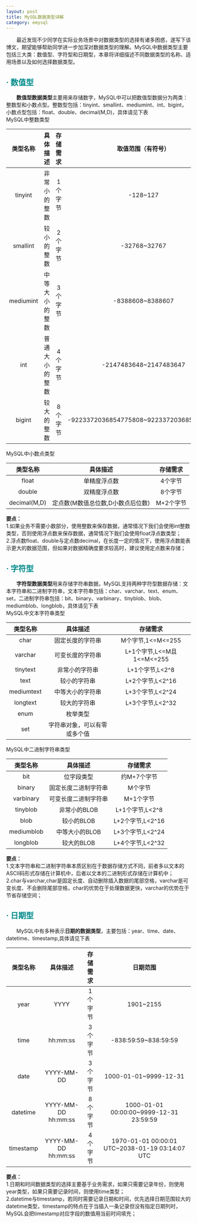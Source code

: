 ```yaml
---
layout: post
title: MySQL数据类型详解
category: emysql
---
```


&emsp;&emsp;最近发现不少同学在实际业务场景中对数据类型的选择有诸多困惑，遂写下该博文，期望能够帮助同学进一步加深对数据类型的理解。MySQL中数据类型主要包括三大类：数值型、字符型和日期型，本章将详细描述不同数据类型的名称、适用场景以及如何选择数据类型。

## **<span style="color:#008B8B;">· 数值型</span>**
&emsp;&emsp;**数值型数据类型**主要用来存储数字，MySQL中可以把数值型数据分为两类：整数型和小数点型。整数型包括：tinyint、smallint、mediumint、int、bigint，小数点型包括：float、double、decimal(M,D)，具体请见下表           
MySQL中整数类型    

|类型名称  |具体描述  |存储需求  |取值范围（有符号）  |取值范围（无符号）  |  
|:----:|:----:|:----:|:----:|:----:|   
|tinyint|非常小的整数|1个字节|-128~127|0~255|  
|smallint|较小的整数|2个字节|-32768~32767|0~65536|  
|mediumint|中等大小的整数|3个字节|-8388608~8388607|0~16777215|     
|int|普通大小的整数|4个字节|-2147483648~2147483647|0~4294967295|  
|bigint|较大的整数|8个字节|-9223372036854775808~9223372036854775807|0~18446744073709551615|
      
MySQL中小数点类型    

|类型名称  |具体描述  |存储需求  |     
|:----:|:----:|:----:|       
|float|单精度浮点数|4个字节|  
|double|双精度浮点数|8个字节|  
|decimal(M,D)|定点数(M数值总位数,D小数点后位数)|M+2个字节|   
 
**要点：**     
1.如果业务不需要小数部分，使用整数来保存数据，通常情况下我们会使用int整数类型，否则使用浮点数来保存数据，通常情况下我们会使用float浮点数类型；    
2.浮点数float、double与定点数decimal，在长度一定的情况下，使用浮点数能表示更大的数据范围，但如果对数据精确度要求较高时，建议使用定点数来存储；

## **<span style="color:#008B8B;">· 字符型</span>**
&emsp;&emsp;**字符型数据类型**用来存储字符串数据，MySQL支持两种字符型数据存储：文本字符串和二进制字符串，文本字符串包括：char、varchar、text、enum、set，二进制字符串包括：bit、binary、varbinary、tinyblob、blob、mediumblob、longblob，具体请见下表     
MySQL中文本字符串类型       

|类型名称  |具体描述  |存储需求  |     
|:----:|:----:|:----:|       
|char|固定长度的字符串|M个字节,1<=M<=255|  
|varchar|可变长度的字符串|L+1个字节,L<=M且1<=M<=255|  
|tinytext|非常小的字符串|L+1个字节,L<2^8|     
|text|较小的字符串|L+2个字节,L<2^16|  
|mediumtext|中等大小的字符串|L+3个字节,L<2^24|  
|longtext|较大的字符串|L+3个字节,L<2^32|   
|enum|枚举类型||  
|set|字符串对象，可以有零或多个值||   

MySQL中二进制字符串类型    

|类型名称  |具体描述  |存储需求  |     
|:----:|:----:|:----:|       
|bit|位字段类型|约M+7个字节|  
|binary|固定长度二进制字符串|M个字节|  
|varbinary|可变长度二进制字符串|M+1个字节|     
|tinyblob|非常小的BLOB|L+1个字节,L<2^8|  
|blob|较小的BLOB|L+2个字节,L<2^16|  
|mediumblob|中等大小的BLOB|L+3个字节,L<2^24|   
|longblob|较大的BLOB|L+4个字节,L<2^32|  

**要点：**     
1.文本字符串和二进制字符串本质区别在于数据存储方式不同，前者多以文本的ASCII码形式存储在计算机中，后者以文本的二进制形式存储在计算机中；     
2.char与varchar,char是固定长度、自动删除插入数据的尾部空格，varchar是可变长度、不会删除尾部空格，char的优势在于处理数据更快，varchar的优势在于节省存储空间；


## **<span style="color:#008B8B;">· 日期型</span>**
&emsp;&emsp;MySQL中有多种表示**日期的数据类型**，主要包括：year、time、date、datetime、timestamp,具体请见下表     

|类型名称  |具体描述  |存储需求  |日期范围  |       
|:----:|:----:|:----:|:----:|          
|year|YYYY|1个字节|1901~2155|      
|time|hh:mm:ss|3个字节|-838:59:59~838:59:59|    
|date|YYYY-MM-DD|3个字节|1000-01-01~9999-12-31|     
|datetime|YYYY-MM-DD hh:mm:ss|8个字节|1000-01-01 00:00:00~9999-12-31 23:59:59|     
|timestamp|YYYY-MM-DD hh:mm:ss|4个字节|1970-01-01 00:00:01 UTC~2038-01-19 03:14:07 UTC|     

**要点：**    
1.日期和时间数据类型的选择主要基于业务需求，如果只需要记录年份，则使用year类型，如果只需要记录时间，则使用time类型；     
2.datetime与timestamp，若同时需要记录日期和时间，优先选择日期范围较大的datetime类型，timestamp的特点在于当插入一条记录但没有指定日期列时，MySQL会把timestamp对应字段的数值用当前时间填充；
  
